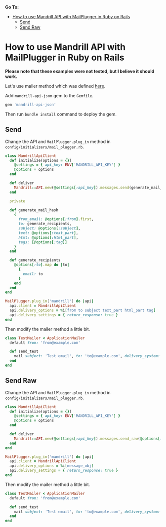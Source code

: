 **Go To:**

- [How to use Mandrill API with MailPlugger in Ruby on Rails](#how-to-use-mandrill-api-with-mailplugger-in-ruby-on-rails)
  - [Send](#send)
  - [Send Raw](#send-raw)


# How to use Mandrill API with MailPlugger in Ruby on Rails

**Please note that these examples were not tested, but I believe it should work.**

Let's use mailer method which was defined [here](https://github.com/MailToolbox/mail_plugger/blob/main/docs/usage_in_ruby_on_rails.md#api).

Add `mandrill-api-json` gem to the `Gemfile`.

```ruby
gem 'mandrill-api-json'
```

Then run `bundle install` command to deploy the gem.

## Send

Change the API and `MailPlugger.plug_in` method in `config/initializers/mail_plugger.rb`.

```ruby
class MandrillApiClient
  def initialize(options = {})
    @settings = { api_key: ENV['MANDRILL_API_KEY'] }
    @options = options
  end

  def deliver
    Mandrill::API.new(@settings[:api_key]).messages.send(generate_mail_hash)
  end

  private

  def generate_mail_hash
    {
      from_email: @options[:from].first,
      to: generate_recipients,
      subject: @options[:subject],
      text: @options[:text_part],
      html: @options[:html_part],
      tags: [@options[:tag]]
    }
  end

  def generate_recipients
    @options[:to].map do |to|
      {
        email: to
      }
    end
  end
end

MailPlugger.plug_in('mandrill') do |api|
  api.client = MandrillApiClient
  api.delivery_options = %i[from to subject text_part html_part tag]
  api.delivery_settings = { return_response: true }
end
```

Then modify the mailer method a little bit.

```ruby
class TestMailer < ApplicationMailer
  default from: 'from@example.com'

  def send_test
    mail subject: 'Test email', to: 'to@example.com', delivery_system: 'mandrill', tag: 'send_test'
  end
end
```

## Send Raw

Change the API and `MailPlugger.plug_in` method in `config/initializers/mail_plugger.rb`.

```ruby
class MandrillApiClient
  def initialize(options = {})
    @settings = { api_key: ENV['MANDRILL_API_KEY'] }
    @options = options
  end

  def deliver
    Mandrill::API.new(@settings[:api_key]).messages.send_raw(@options[:message_obj].to_s)
  end
end

MailPlugger.plug_in('mandrill') do |api|
  api.client = MandrillApiClient
  api.delivery_options = %i[message_obj]
  api.delivery_settings = { return_response: true }
end
```

Then modify the mailer method a little bit.

```ruby
class TestMailer < ApplicationMailer
  default from: 'from@example.com'

  def send_test
    mail subject: 'Test email', to: 'to@example.com', delivery_system: 'mandrill'
  end
end
```
